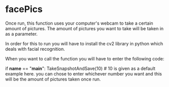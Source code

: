# facePics
Once run, this function uses your computer's webcam to take a certain amount of pictures. The amount of pictures you want to take will be taken in as a parameter.



In order for this to run you will have to install the cv2 library in python which deals with facial recognition.



When you want to call the function you will have to enter the following code:

if __name__ == "__main__":
    TakeSnapshotAndSave(10) # 10 is given as a default example here. you can chose to enter whichever number you want and this will be the amount of pictures taken once run.
